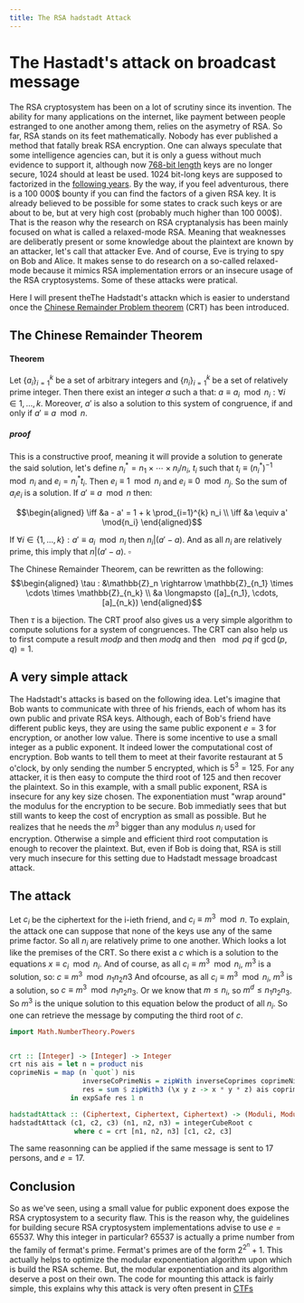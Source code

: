 ```yaml
---
title: The RSA hadstadt Attack
---
```


The Hastadt's attack on broadcast message
=========================================

The RSA cryptosystem has been on a lot of scrutiny since its invention.
The ability for many applications on the internet, like payment between people
estranged to one another among them, relies on the asymetry of RSA. So
far, RSA stands on its feet mathematically. Nobody has ever published a
method that fatally break RSA encryption. One can always speculate that
some intelligence agencies can, but it is only a guess without much
evidence to support it, although now
[768-bit length](https://en.wikipedia.org/wiki/RSA_Factoring_Challenge)
keys are no longer
secure, 1024 should at least be used. 1024 bit-long keys are supposed
to factorized in the
[following years](https://crypto.stackexchange.com/questions/1978/how-big-an-rsa-key-is-considered-secure-today).
By the way, if you feel adventurous,
there is a 100 000$ bounty if you can find the factors of a given RSA key.
It is already believed to be 
possible for some states to crack such keys or are about to be, but at very high cost (probably much
higher than 100 000$).
That is the reason why the research on RSA cryptanalysis has been
mainly focused on what is called a relaxed-mode RSA. Meaning that
weaknesses are deliberatly present or some knowledge about the plaintext are
known by an attacker, let's call that attacker Eve. And of course, Eve
is trying to spy on Bob and Alice. It makes sense to do research on
a so-called relaxed-mode because it mimics RSA implementation errors or
an insecure usage of the RSA cryptosystems. Some of these attacks were
pratical.

Here I will present theThe Hadstadt's attackn which
is easier to understand once the
[Chinese Remainder Problem theorem](https://en.wikipedia.org/wiki/Chinese_remainder_theorem)
(CRT) has been introduced.

The Chinese Remainder Theorem
-----------------------------

#### Theorem

Let $\{a_i\}_{i=1}^{k}$ be a set of arbitrary integers and
$\{n_i\}_{i=1}^{k}$ be a set of relatively prime integer. Then there
exist an integer $a$ such a that:
$a \equiv a_i \mod n_i : \forall i \in {1, \ldots, k}$. Moreover, $a'$
is also a solution to this system of congruence, if and only if
$a' \equiv a \mod{n}$.

##### proof

This is a constructive proof, meaning it will provide
a solution to generate the said solution, let's define
$n_i^{*}=n_1 \times \cdots \times n_i / n_i$, $t_i$ such that
$t_i \equiv (n_i^{*})^{-1} \mod{n_i}$ and $e_i = n_i^{*} t_i$. Then
$e_i \equiv 1 \mod n_i$ and $e_i \equiv 0 \mod n_j$. So the sum of
$a_i e_i$ is a solution. If $a' \equiv a \mod{n}$ then:

$$\begin{aligned}
\iff &a - a' = 1 + k \prod_{i=1}^{k} n_i \\
\iff &a \equiv a' \mod{n_i}
\end{aligned}$$

If $\forall i \in \{1, \ldots, k\} : a' \equiv a_i \mod{n_i}$ then
$n_i | (a' - a)$. And as all $n_i$ are relatively prime, this imply that
$n | (a' - a)$. $\square$

The Chinese Remainder Theorem, can be rewritten as the following:
$$\begin{aligned}
\tau : &\mathbb{Z}_n \rightarrow \mathbb{Z}_{n_1} \times \cdots \times \mathbb{Z}_{n_k} \\
        &a \longmapsto ([a]_{n_1}, \cdots, [a]_{n_k})
\end{aligned}$$

Then $\tau$ is a bijection. The CRT proof also gives us a very simple
algorithm to compute solutions for a system of congruences. The CRT can
also help us to first compute a result $mod{p}$ and then $mod{q}$ and
then $\mod{pq}$ if $\gcd(p,q) = 1$.

A very simple attack
--------------------

The Hadstadt's attacks is based on the following idea. Let's imagine
that Bob wants to communicate with three of his friends, each of whom
has its own public and private RSA keys. Although, each of Bob's friend
have different public keys, they are using the same public exponent
$e = 3$ for encryption, or another low value. There is some incentive to
use a small integer as a public exponent. It indeed lower the
computational cost of encryption. Bob wants to tell them to meet at
their favorite restaurant at 5 o'clock, by only sending the number 5
encrypted, which is $5^3=125$. For any attacker, it is then easy to
compute the third root of 125 and then recover the plaintext. So in this
example, with a small public exponent, RSA is insecure for any key size
chosen. The exponentiation must "wrap around" the modulus for the
encryption to be secure. 
Bob immediatly sees that but still wants to keep the cost of
encryption as small as possible. But he realizes that he needs the $m^3$
bigger than any modulus $n_i$ used for encryption. Otherwise a simple
and efficient third root computation is enough to recover the plaintext.
But, even if Bob is doing that, RSA is still very much insecure for this
setting due to Hadstadt message broadcast attack.

The attack
----------

Let $c_i$ be the ciphertext for the i-ieth friend, and
$c_i \equiv m^3 \mod{n}$. To explain, the attack one can suppose that
none of the keys use any of the same prime factor. So all $n_i$ are relatively
prime to one another. Which looks a lot like the premises of the CRT. So
there exist a $c$ which is a solution to the equations
$x \equiv c_i \mod{n_i}$. And of course, as all
$c_i \equiv m^3 \mod{n_i}$, $m^3$ is a solution, so: $c \equiv m^3 \mod{n_1 n_2 n3}$
And ofcourse, as all $c_i \equiv m^3 \mod{n_i}$, $m^3$ is a solution, so
$c \equiv m^3 \mod{n_1 n_2 n_3}$. Or we know that $m \leq n_i$,
so $m^d \leq n_1 n_2 n_3$. So $m^3$ is the unique solution to
this equation below the product of all $n_i$. So one can retrieve the
message by computing the third root of $c$.

```haskell
import Math.NumberTheory.Powers


crt :: [Integer] -> [Integer] -> Integer
crt nis ais = let n = product nis
coprimeNis = map (n `quot`) nis
                  inverseCoPrimeNis = zipWith inverseCoprimes coprimeNis nis
                  res = sum $ zipWith3 (\x y z -> x * y * z) ais coprimeNis inverseCoPrimeNis
               in expSafe res 1 n

hadstadtAttack :: (Ciphertext, Ciphertext, Ciphertext) -> (Moduli, Moduli, Moduli) -> Plaintext
hadstadtAttack (c1, c2, c3) (n1, n2, n3) = integerCubeRoot c
				where c = crt [n1, n2, n3] [c1, c2, c3]
```

The same reasonning can be applied if the same message is sent to 17 persons, and $e = 17$.


Conclusion
----------

So as we've seen, using a small value for public exponent does expose
the RSA cryptosystem to a security flaw. This is the reason why, the
guidelines for building secure RSA cryptosystem implementations advise
to use $e=65537$. Why this integer in particular? 65537 is actually a
prime number from the family of fermat's prime. Fermat's primes are of
the form $2^{2^n} + 1$. This actually helps to optimize the modular
exponentiation algorithm upon which is build the RSA scheme. But, the
modular exponentiation and its algorithm deserve a post on their own.
The code for mounting this attack is fairly simple, this explains why
this attack is very often present in [CTFs](https://cryptopals.com/sets/5/challenges/40)
